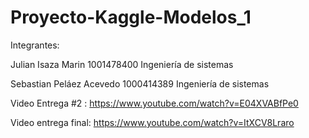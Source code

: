 # Proyecto-Kaggle-Modelos_1
Integrantes:

Julian Isaza Marin 1001478400 Ingeniería de sistemas

Sebastian Peláez Acevedo 1000414389 Ingeniería de sistemas

Video Entrega #2 : https://www.youtube.com/watch?v=E04XVABfPe0

Video entrega final: https://www.youtube.com/watch?v=ItXCV8Lraro
